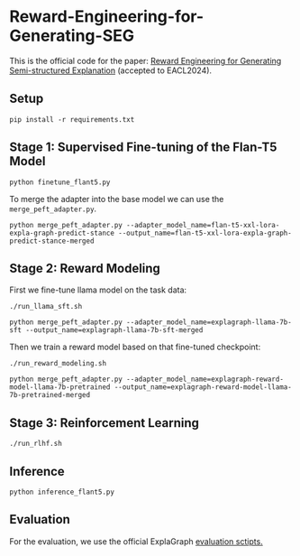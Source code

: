 # Reward-Engineering-for-Generating-SEG
This is the official code for the paper: [Reward Engineering for Generating Semi-structured Explanation](https://arxiv.org/pdf/2309.08347.pdf) (accepted to EACL2024).

## Setup
```
pip install -r requirements.txt
```

## Stage 1: Supervised Fine-tuning of the Flan-T5 Model
```
python finetune_flant5.py
```
To merge the adapter into the base model we can use the `merge_peft_adapter.py`.
```
python merge_peft_adapter.py --adapter_model_name=flan-t5-xxl-lora-expla-graph-predict-stance --output_name=flan-t5-xxl-lora-expla-graph-predict-stance-merged
```

## Stage 2: Reward Modeling
First we fine-tune llama model on the task data: 
```
./run_llama_sft.sh
```
```
python merge_peft_adapter.py --adapter_model_name=explagraph-llama-7b-sft --output_name=explagraph-llama-7b-sft-merged
```
Then we train a reward model based on that fine-tuned checkpoint:
```
./run_reward_modeling.sh
```
```
python merge_peft_adapter.py --adapter_model_name=explagraph-reward-model-llama-7b-pretrained --output_name=explagraph-reward-model-llama-7b-pretrained-merged
```

## Stage 3: Reinforcement Learning
```
./run_rlhf.sh
```

## Inference
```
python inference_flant5.py
```

## Evaluation
For the evaluation, we use the official ExplaGraph [evaluation sctipts.](https://github.com/swarnaHub/ExplaGraphs/tree/main/eval_scripts)
